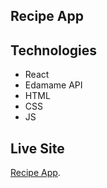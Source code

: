 ## Recipe App 

## Technologies 
- React
- Edamame API
- HTML
- CSS
- JS

## Live Site
[Recipe App](https://recipegenerator22.netlify.app).

